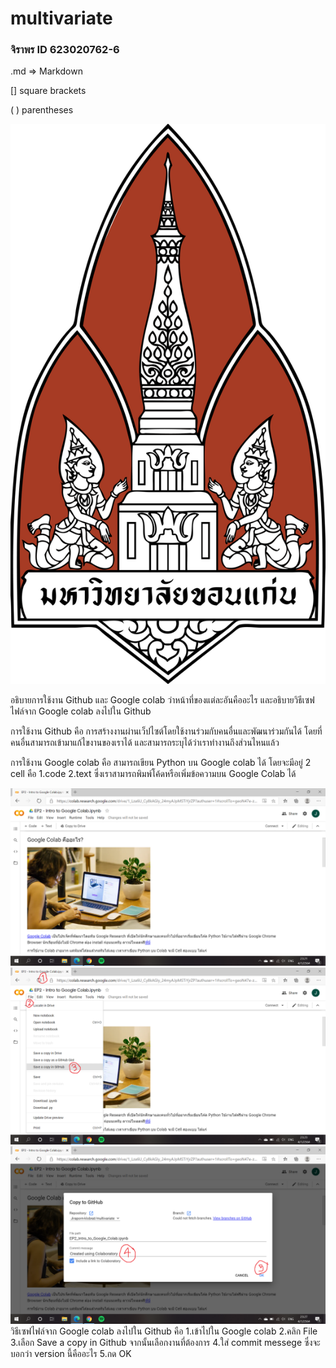 # multivariate

### จิราพร  ID 623020762-6

.md => Markdown

[] square brackets

( ) parentheses

![ตรามหาลัยขอนแก่น](ตรามหาลัยขอนแก่น.png)

อธิบายการใช้งาน Github  และ Google colab ว่าหน้าที่ของแต่ละอันคืออะไร และอธิบายวิธีเซฟไฟล์จาก Google colab ลงไปใน Github

การใช้งาน Github คือ การสร้างงานผ่านเว็ปไซต์โดยใช้งานร่วมกับคนอื่นและพัฒนาร่วมกันได้ โดยที่คนอื่นสามารถเข้ามาแก้ไขงานของเราได้ และสามารถระบุได้ว่าเราทำงานถึงส่วนไหนแล้ว

การใช้งาน Google colab คือ สามารถเขียน Python บน Google colab ได้ โดยจะมีอยู่ 2 cell คือ 1.code 2.text ซึ่งเราสามารถพิมพ์โค้ดหรือเพิ่มข้อความบน Google Colab ได้


![ภาพประกรอบ](ภาพประกอบ1.png)
![ภาพประกรอบ](ภาพประกอบ2.png)
![ภาพประกรอบ](ภาพประกอบ3.png)
วิธีเซฟไฟล์จาก Google colab ลงไปใน Github คือ 
1.เข้าไปใน Google colab
2.คลิก File
3.เลือก Save a copy in Github จากนั้นเลือกงานที่ต้องการ
4.ใส่ commit messege ซึ่งจะบอกว่า version นี้คืออะไร
5.กด OK
